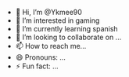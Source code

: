 - 👋 Hi, I’m @Ykmee90
- 👀 I’m interested in gaming 
- 🌱 I’m currently learning spanish 
- 💞️ I’m looking to collaborate on ...
- 📫 How to reach me...
- 😄 Pronouns: ...
- ⚡ Fun fact: ...

<!---
Ykmee90/Ykmee90 is a ✨ special ✨ repository because its `README.md` (this file) appears on your GitHub profile.
You can click the Preview link to take a look at your changes.
--->
